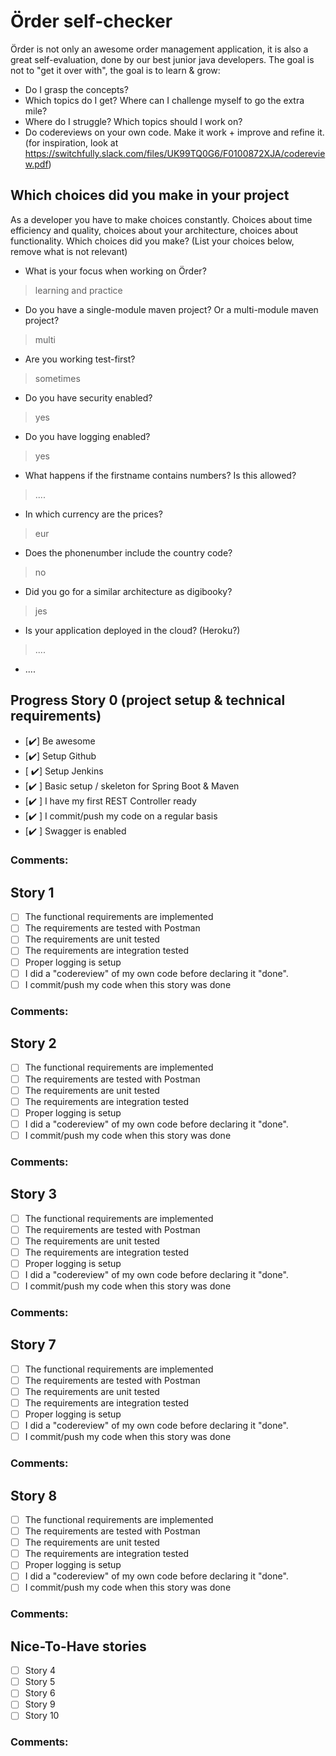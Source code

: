 # Örder self-checker
Örder is not only an awesome order management application, it is also a great self-evaluation, done by our best junior java developers.
The goal is not to "get it over with", the goal is to learn & grow:
 - Do I grasp the concepts?
 - Which topics do I get? Where can I challenge myself to go the extra mile?
 - Where do I struggle? Which topics should I work on?
 - Do codereviews on your own code. Make it work + improve and refine it. (for inspiration, look at https://switchfully.slack.com/files/UK99TQ0G6/F0100872XJA/codereview.pdf)
## Which choices did you make in your project
As a developer you have to make choices constantly.
Choices about time efficiency and quality, choices about your architecture, choices about functionality.
Which choices did you make? (List your choices below, remove what is not relevant)
 - What is your focus when working on Örder?
 > learning and practice
 - Do you have a single-module maven project? Or a multi-module maven project?
 > multi
 - Are you working test-first?
 > sometimes
 - Do you have security enabled?
 > yes
 - Do you have logging enabled?
 > yes
 - What happens if the firstname contains numbers? Is this allowed?
 > ....
 - In which currency are the prices?
 > eur
 - Does the phonenumber include the country code?
 > no
 - Did you go for a similar architecture as digibooky?
 > jes
 - Is your application deployed in the cloud? (Heroku?)
 > ....
 - ....
## Progress Story 0 (project setup & technical requirements)
 - [:heavy_check_mark:] Be awesome
 - [:heavy_check_mark:] Setup Github
 - [ :heavy_check_mark:] Setup Jenkins
 - [:heavy_check_mark: ] Basic setup / skeleton for Spring Boot & Maven
 - [:heavy_check_mark: ] I have my first REST Controller ready
 - [:heavy_check_mark: ] I commit/push my code on a regular basis
 - [:heavy_check_mark: ] Swagger is enabled
### Comments:
## Story 1
 - [ ] The functional requirements are implemented
 - [ ] The requirements are tested with Postman
 - [ ] The requirements are unit tested
 - [ ] The requirements are integration tested
 - [ ] Proper logging is setup
 - [ ] I did a "codereview" of my own code before declaring it "done".
 - [ ] I commit/push my code when this story was done
### Comments:
## Story 2
 - [ ] The functional requirements are implemented
 - [ ] The requirements are tested with Postman
 - [ ] The requirements are unit tested
 - [ ] The requirements are integration tested
 - [ ] Proper logging is setup
 - [ ] I did a "codereview" of my own code before declaring it "done".
 - [ ] I commit/push my code when this story was done
### Comments:
## Story 3
 - [ ] The functional requirements are implemented
 - [ ] The requirements are tested with Postman
 - [ ] The requirements are unit tested
 - [ ] The requirements are integration tested
 - [ ] Proper logging is setup
 - [ ] I did a "codereview" of my own code before declaring it "done".
 - [ ] I commit/push my code when this story was done
### Comments: 
## Story 7
 - [ ] The functional requirements are implemented
 - [ ] The requirements are tested with Postman
 - [ ] The requirements are unit tested
 - [ ] The requirements are integration tested
 - [ ] Proper logging is setup
 - [ ] I did a "codereview" of my own code before declaring it "done".
 - [ ] I commit/push my code when this story was done
### Comments: 
## Story 8
 - [ ] The functional requirements are implemented
 - [ ] The requirements are tested with Postman
 - [ ] The requirements are unit tested
 - [ ] The requirements are integration tested
 - [ ] Proper logging is setup
 - [ ] I did a "codereview" of my own code before declaring it "done".
 - [ ] I commit/push my code when this story was done
### Comments: 
## Nice-To-Have stories
 - [ ] Story 4
 - [ ] Story 5
 - [ ] Story 6
 - [ ] Story 9
 - [ ] Story 10
### Comments: